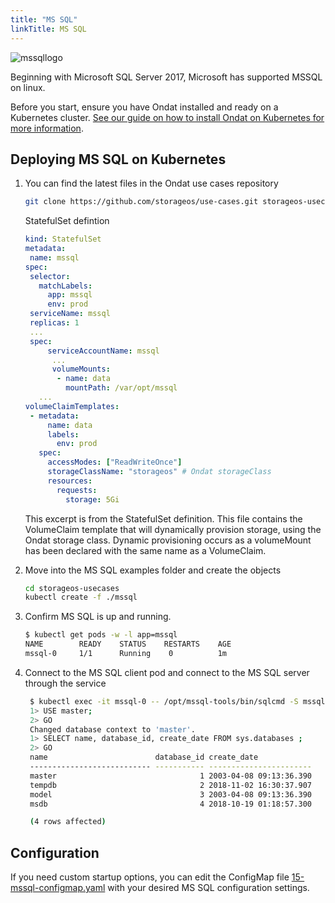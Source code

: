 ```yaml
---
title: "MS SQL"
linkTitle: MS SQL
---
```


![mssqllogo](/images/docs/explore/mssql.png)

Beginning with Microsoft SQL Server 2017, Microsoft has supported MSSQL on
linux.

Before you start, ensure you have Ondat installed and ready on a Kubernetes
cluster. [See our guide on how to install Ondat on Kubernetes for more
information](/docs/install/kubernetes).

## Deploying MS SQL on Kubernetes

1. You can find the latest files in the Ondat use cases repository

   ```bash
   git clone https://github.com/storageos/use-cases.git storageos-usecases
   ```

   StatefulSet defintion

   ```yaml
   kind: StatefulSet
   metadata:
    name: mssql
   spec:
    selector:
      matchLabels:
        app: mssql
        env: prod
    serviceName: mssql
    replicas: 1
    ...
    spec:
        serviceAccountName: mssql
         ...
         volumeMounts:
          - name: data
            mountPath: /var/opt/mssql
      ...
   volumeClaimTemplates:
    - metadata:
        name: data
        labels:
          env: prod
      spec:
        accessModes: ["ReadWriteOnce"]
        storageClassName: "storageos" # Ondat storageClass 
        resources:
          requests:
            storage: 5Gi
   ```

   This excerpt is from the StatefulSet definition. This file contains the
   VolumeClaim template that will dynamically provision storage, using the
   Ondat storage class. Dynamic provisioning occurs as a volumeMount has
   been declared with the same name as a VolumeClaim.

1. Move into the MS SQL examples folder and create the objects

   ```bash
   cd storageos-usecases
   kubectl create -f ./mssql
   ```

1. Confirm MS SQL is up and running.

   ```bash
   $ kubectl get pods -w -l app=mssql
   NAME        READY    STATUS    RESTARTS    AGE
   mssql-0     1/1      Running    0          1m
   ```

1. Connect to the MS SQL client pod and connect to the MS SQL server through the
   service

   ```bash
    $ kubectl exec -it mssql-0 -- /opt/mssql-tools/bin/sqlcmd -S mssql-0.mssql -U SA -P 'Password15'
    1> USE master;
    2> GO
    Changed database context to 'master'.
    1> SELECT name, database_id, create_date FROM sys.databases ;
    2> GO
    name                        database_id create_date            
    --------------------------- ----------- -----------------------
    master                                1 2003-04-08 09:13:36.390
    tempdb                                2 2018-11-02 16:30:37.907
    model                                 3 2003-04-08 09:13:36.390
    msdb                                  4 2018-10-19 01:18:57.300

    (4 rows affected)
    ```

## Configuration

If you need custom startup options, you can edit the ConfigMap file
[15-mssql-configmap.yaml](https://github.com/storageos/use-cases/blob/master/mssql/15-mssql-configmap.yaml)
with your desired MS SQL configuration settings.
